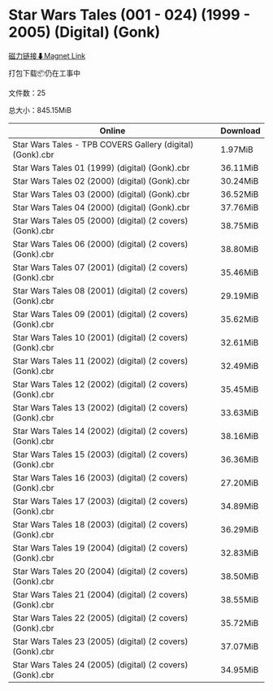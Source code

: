 # Star Wars Tales (001 - 024) (1999 - 2005) (Digital) (Gonk)

[磁力链接⬇Magnet Link](magnet:?xt=urn:btih:31169bfb2c3c9383a03f86bfff06a2c500dfb79c&dn=Star%20Wars%20Tales%20%28001%20-%20024%29%20%281999%20-%202005%29%20%28Digital%29%20%28Gonk%29)

打包下载📦仍在工事中

文件数：25

总大小：845.15MiB

Online | Download
--- | ---
Star Wars Tales - TPB COVERS Gallery (digital) (Gonk).cbr | 1.97MiB
Star Wars Tales 01 (1999) (digital) (Gonk).cbr | 36.11MiB
Star Wars Tales 02 (2000) (digital) (Gonk).cbr | 30.24MiB
Star Wars Tales 03 (2000) (digital) (Gonk).cbr | 36.52MiB
Star Wars Tales 04 (2000) (digital) (Gonk).cbr | 37.76MiB
Star Wars Tales 05 (2000) (digital) (2 covers) (Gonk).cbr | 38.75MiB
Star Wars Tales 06 (2000) (digital) (2 covers) (Gonk).cbr | 38.80MiB
Star Wars Tales 07 (2001) (digital) (2 covers) (Gonk).cbr | 35.46MiB
Star Wars Tales 08 (2001) (digital) (2 covers) (Gonk).cbr | 29.19MiB
Star Wars Tales 09 (2001) (digital) (2 covers) (Gonk).cbr | 35.62MiB
Star Wars Tales 10 (2001) (digital) (2 covers) (Gonk).cbr | 32.61MiB
Star Wars Tales 11 (2002) (digital) (2 covers) (Gonk).cbr | 32.49MiB
Star Wars Tales 12 (2002) (digital) (2 covers) (Gonk).cbr | 35.45MiB
Star Wars Tales 13 (2002) (digital) (2 covers) (Gonk).cbr | 33.63MiB
Star Wars Tales 14 (2002) (digital) (2 covers) (Gonk).cbr | 38.16MiB
Star Wars Tales 15 (2003) (digital) (2 covers) (Gonk).cbr | 36.36MiB
Star Wars Tales 16 (2003) (digital) (2 covers) (Gonk).cbr | 27.20MiB
Star Wars Tales 17 (2003) (digital) (2 covers) (Gonk).cbr | 34.89MiB
Star Wars Tales 18 (2003) (digital) (2 covers) (Gonk).cbr | 36.29MiB
Star Wars Tales 19 (2004) (digital) (2 covers) (Gonk).cbr | 32.83MiB
Star Wars Tales 20 (2004) (digital) (2 covers) (Gonk).cbr | 38.50MiB
Star Wars Tales 21 (2004) (digital) (2 covers) (Gonk).cbr | 38.55MiB
Star Wars Tales 22 (2005) (digital) (2 covers) (Gonk).cbr | 35.72MiB
Star Wars Tales 23 (2005) (digital) (2 covers) (Gonk).cbr | 37.07MiB
Star Wars Tales 24 (2005) (digital) (2 covers) (Gonk).cbr | 34.95MiB